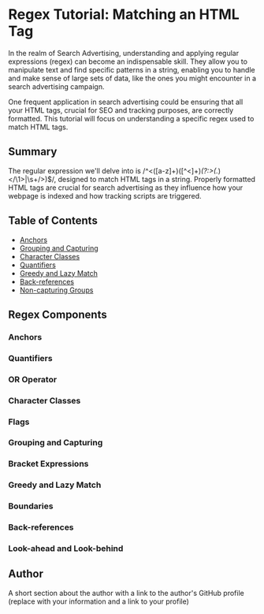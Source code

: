 # Regex Tutorial: Matching an HTML Tag

In the realm of Search Advertising, understanding and applying regular expressions (regex) can become an indispensable skill. They allow you to manipulate text and find specific patterns in a string, enabling you to handle and make sense of large sets of data, like the ones you might encounter in a search advertising campaign.

One frequent application in search advertising could be ensuring that all your HTML tags, crucial for SEO and tracking purposes, are correctly formatted. This tutorial will focus on understanding a specific regex used to match HTML tags.

## Summary

The regular expression we'll delve into is /^<([a-z]+)([^<]+)*(?:>(.*)<\/\1>|\s+\/>)$/, designed to match HTML tags in a string. Properly formatted HTML tags are crucial for search advertising as they influence how your webpage is indexed and how tracking scripts are triggered.

## Table of Contents

- [Anchors](#anchors)
- [Grouping and Capturing](#grouping-and-capturing)
- [Character Classes](#character-classes)
- [Quantifiers](#quantifiers)
- [Greedy and Lazy Match](#greedy-and-lazy-match)
- [Back-references](#back-references)
- [Non-capturing Groups](#non-capturing-groups)

## Regex Components

### Anchors

### Quantifiers

### OR Operator

### Character Classes

### Flags

### Grouping and Capturing

### Bracket Expressions

### Greedy and Lazy Match

### Boundaries

### Back-references

### Look-ahead and Look-behind

## Author

A short section about the author with a link to the author's GitHub profile (replace with your information and a link to your profile)
